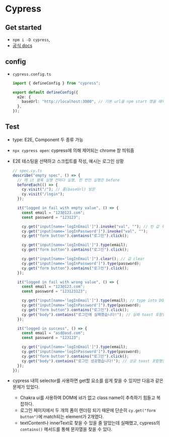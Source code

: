 # Cypress

## Get started

- `npm i -D cypress`,
- [공식 docs](https://docs.cypress.io/guides/overview/why-cypress)

## config

- `cypress.config.ts`

  ```ts
  import { defineConfig } from "cypress";

  export default defineConfig({
    e2e: {
      baseUrl: "http://localhost:3000", // 기본 url을 npm start 했을 때의 주소로 설정
    },
  });
  ```

## Test

- type: E2E, Component 두 종류 가능
- `npx cypress open`: cypress에 의해 제어되는 chrome 창 띄워줌
- E2E 테스팅을 선택하고 스크립트를 작성, 예시는 로그인 상황

  ```ts
  // spec.cy.ts
  describe("empty spec", () => {
    // 매 it 블록 실행 전마다 실행, 한 번만 실행은 before
    beforeEach(() => {
      cy.visit("/"); // 홈(baseUrl) 방문
      cy.visit("/login");
    });

    it("logged in fail with empty value", () => {
      const email = "123@123.com";
      const password = "123123";

      cy.get("input[name='logInEmail']").invoke("val", ""); // 빈 값 주입
      cy.get("input[name='logInPassword']").invoke("val", "");
      cy.get("form button").contains("로그인").click();

      cy.get("input[name='logInEmail']").type(email);
      cy.get("form button").contains("로그인").click();

      cy.get("input[name='logInEmail']").clear(); // 값 clear
      cy.get("input[name='logInPassword']").type(password);
      cy.get("form button").contains("로그인").click();
    });

    it("logged in fail with wrong value", () => {
      const email = "123@123.com";
      const password = "123123123";

      cy.get("input[name='logInEmail']").type(email); // type into DOM
      cy.get("input[name='logInPassword']").type(password);
      cy.get("form button").contains("로그인").click();
      cy.get("body").contains("로그인에 실패했습니다!"); // 실패 toast 포함했는지
    });

    it("logged in success", () => {
      const email = "asd@asd.com";
      const password = "123123";

      cy.get("input[name='logInEmail']").type(email);
      cy.get("input[name='logInPassword']").type(password);
      cy.get("form button").contains("로그인").click();
      cy.get("body").contains("로그인 성공했습니다!"); // 성공 toast 포함했는지
    });
  });
  ```

- cypress 내의 selector를 사용하면 get할 요소를 쉽게 찾을 수 있지만 다음과 같은 문제가 있었다.
  - Chakra ui를 사용하여 DOM에 id가 없고 class name이 추측하기 힘들고 복잡하다.
  - 로그인 페이지에서 두 개의 폼이 렌더링 되기 때문에 단순히 `cy.get("form button")`에 match되는 element가 2개였다.
  - textContent나 innerText로 찾을 수 있을 줄 알았는데 실패했고, cypress의 `contains()` 메서드를 통해 문자열을 찾을 수 있다.
